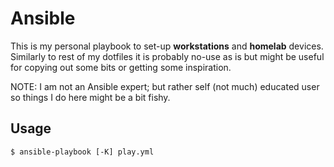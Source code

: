 # Ansible

This is my personal playbook to set-up **workstations** and **homelab**
devices. Similarly to rest of my dotfiles it is probably no-use as is but might
be useful for copying out some bits or getting some inspiration.

NOTE: I am not an Ansible expert; but rather self (not much) educated user so
things I do here might be a bit fishy.


## Usage

```shell
$ ansible-playbook [-K] play.yml
```
